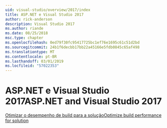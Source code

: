 ```yaml
---
uid: visual-studio/overview/2017/index
title: ASP.NET e Visual Studio 2017
author: rick-anderson
description: Visual Studio 2017
ms.author: riande
ms.date: 08/25/2018
msc.type: chapter
ms.openlocfilehash: 0ed79f30fc95417725bc1ef76e1695c61c51d2bd
ms.sourcegitcommit: 24b1f6decbb17bb22a45166e5fdb0845c65af498
ms.translationtype: MT
ms.contentlocale: pt-BR
ms.lasthandoff: 03/01/2019
ms.locfileid: "57022353"
---
```

<a name="aspnet-and-visual-studio-2017"></a><span data-ttu-id="ae312-103">ASP.NET e Visual Studio 2017</span><span class="sxs-lookup"><span data-stu-id="ae312-103">ASP.NET and Visual Studio 2017</span></span>
====================

[<span data-ttu-id="ae312-104">Otimizar o desempenho de build para a solução</span><span class="sxs-lookup"><span data-stu-id="ae312-104">Optimize build performance for solution</span></span>](xref:visual-studio/overview/2017/optimize-build-perf)